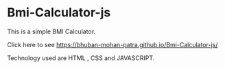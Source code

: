 # Bmi-Calculator-js

This is a simple BMI Calculator.

Click here to see https://bhuban-mohan-patra.github.io/Bmi-Calculator-js/

Technology used are HTML , CSS and JAVASCRIPT.

